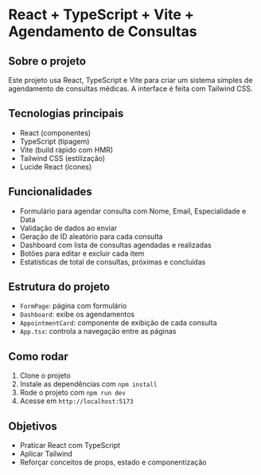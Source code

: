 # React + TypeScript + Vite + Agendamento de Consultas

## Sobre o projeto

Este projeto usa React, TypeScript e Vite para criar um sistema simples de agendamento de consultas médicas. A interface é feita com Tailwind CSS.

## Tecnologias principais

- React (componentes)  
- TypeScript (tipagem)  
- Vite (build rápido com HMR)  
- Tailwind CSS (estilização)  
- Lucide React (ícones)  

## Funcionalidades

- Formulário para agendar consulta com Nome, Email, Especialidade e Data  
- Validação de dados ao enviar  
- Geração de ID aleatório para cada consulta  
- Dashboard com lista de consultas agendadas e realizadas  
- Botões para editar e excluir cada item  
- Estatísticas de total de consultas, próximas e concluídas  

## Estrutura do projeto

- `FormPage`: página com formulário  
- `Dashboard`: exibe os agendamentos  
- `AppointmentCard`: componente de exibição de cada consulta  
- `App.tsx`: controla a navegação entre as páginas  

## Como rodar

1. Clone o projeto  
2. Instale as dependências com `npm install`  
3. Rode o projeto com `npm run dev`  
4. Acesse em `http://localhost:5173`  

## Objetivos

- Praticar React com TypeScript  
- Aplicar Tailwind   
- Reforçar conceitos de props, estado e componentização  
